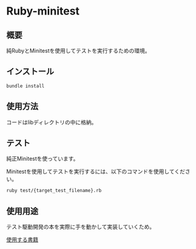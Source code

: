 # Ruby-minitest

## 概要
純RubyとMinitestを使用してテストを実行するための環境。

## インストール

```bash
bundle install
```

## 使用方法
コードはlibディレクトリの中に格納。



## テスト
純正Minitestを使っています。

Minitestを使用してテストを実行するには、以下のコマンドを使用してください。

```bash
ruby test/{target_test_filename}.rb
```

## 使用用途

テスト駆動開発の本を実際に手を動かして実装していくため。

[使用する書籍](https://www.amazon.co.jp/dp/4274217884)
